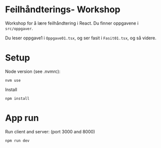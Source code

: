 # Feilhåndterings- Workshop

Workshop for å lære feilhåndtering i React. Du finner oppgavene i `src/oppgaver`.

Du leser oppgave1 i `Oppgave01.tsx`, og ser fasit i `Fasit01.tsx`, og så videre.

# Setup

Node version (see .nvmrc):

```
nvm use
```

Install

```
npm install
```

# App run

Run client and server: (port 3000 and 8000)

```
npm run dev
```
